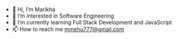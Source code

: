 - 👋 Hi, I’m Marikha
- 👀 I’m interested in Software Engineering
- 🌱 I’m currently learning Full Stack Development and JavaScript
- 📫 How to reach me mmehu777@gmail.com 

<!---
mmehu/mmehu is a ✨ special ✨ repository because its `README.md` (this file) appears on your GitHub profile.
You can click the Preview link to take a look at your changes.
--->
